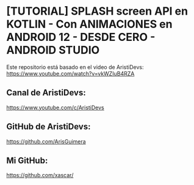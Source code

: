 # [TUTORIAL] SPLASH screen API en KOTLIN - Con ANIMACIONES en ANDROID 12 - DESDE CERO - ANDROID STUDIO
Este repositorio está basado en el video de AristiDevs: https://www.youtube.com/watch?v=vkWZIuB4RZA
## Canal de AristiDevs:
https://www.youtube.com/c/AristiDevs
## GitHub de AristiDevs:
https://github.com/ArisGuimera
## Mi GitHub:
https://github.com/xascar/
